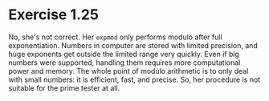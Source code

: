 # Exercise 1.25

No, she's not correct. Her `expmod` only performs modulo after full exponentiation. Numbers in computer are stored with limited precision, and huge exponents get outside the limited range very quickly. Even if big numbers were supported, handling them requires more computational power and memory. The whole point of modulo arithmetic is to only deal with small numbers: it is efficient, fast, and precise. So, her procedure is not suitable for the prime tester at all.
